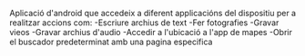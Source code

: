 Aplicació d'android que accedeix a diferent applicacións del dispositiu per a realitzar accions com:
  -Escriure archius de text
  -Fer fotografies
  -Gravar vieos
  -Gravar archius d'audio
  -Accedir a l'ubicació a l'app de mapes
  -Obrir el buscador predeterminat amb una pagina especifica
